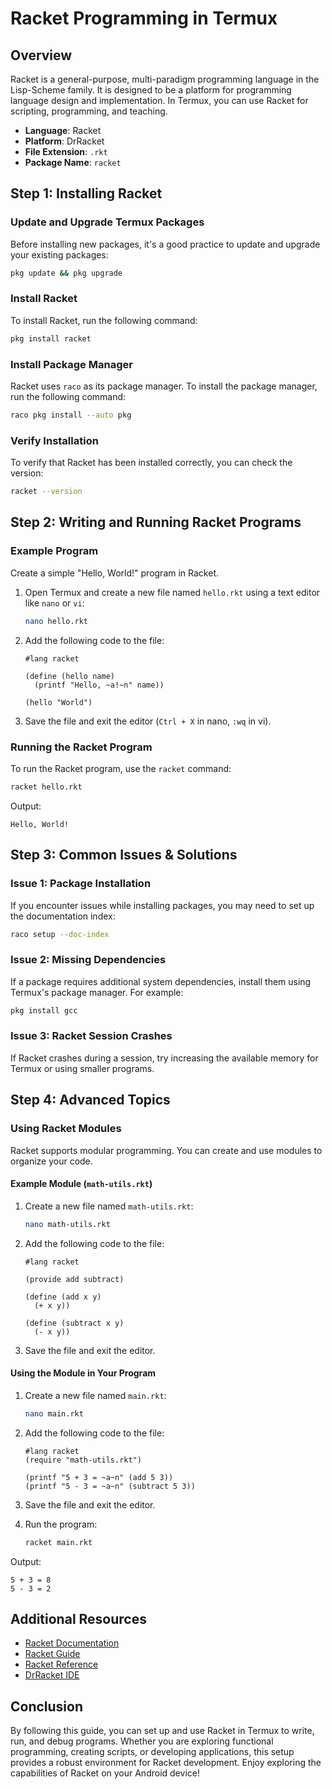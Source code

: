 # Racket Programming in Termux

## Overview
Racket is a general-purpose, multi-paradigm programming language in the Lisp-Scheme family. It is designed to be a platform for programming language design and implementation. In Termux, you can use Racket for scripting, programming, and teaching.

- **Language**: Racket
- **Platform**: DrRacket
- **File Extension**: `.rkt`
- **Package Name**: `racket`

## Step 1: Installing Racket

### Update and Upgrade Termux Packages
Before installing new packages, it's a good practice to update and upgrade your existing packages:
```sh
pkg update && pkg upgrade
```

### Install Racket
To install Racket, run the following command:
```sh
pkg install racket
```

### Install Package Manager
Racket uses `raco` as its package manager. To install the package manager, run the following command:
```sh
raco pkg install --auto pkg
```

### Verify Installation
To verify that Racket has been installed correctly, you can check the version:
```sh
racket --version
```

## Step 2: Writing and Running Racket Programs

### Example Program
Create a simple "Hello, World!" program in Racket.

1. Open Termux and create a new file named `hello.rkt` using a text editor like `nano` or `vi`:
    ```sh
    nano hello.rkt
    ```

2. Add the following code to the file:
    ```racket
    #lang racket

    (define (hello name)
      (printf "Hello, ~a!~n" name))

    (hello "World")
    ```

3. Save the file and exit the editor (`Ctrl + X` in nano, `:wq` in vi).

### Running the Racket Program
To run the Racket program, use the `racket` command:
```sh
racket hello.rkt
```

Output:
```
Hello, World!
```

## Step 3: Common Issues & Solutions

### Issue 1: Package Installation
If you encounter issues while installing packages, you may need to set up the documentation index:
```sh
raco setup --doc-index
```

### Issue 2: Missing Dependencies
If a package requires additional system dependencies, install them using Termux's package manager. For example:
```sh
pkg install gcc
```

### Issue 3: Racket Session Crashes
If Racket crashes during a session, try increasing the available memory for Termux or using smaller programs.

## Step 4: Advanced Topics

### Using Racket Modules
Racket supports modular programming. You can create and use modules to organize your code.

#### Example Module (`math-utils.rkt`)
1. Create a new file named `math-utils.rkt`:
    ```sh
    nano math-utils.rkt
    ```

2. Add the following code to the file:
    ```racket
    #lang racket

    (provide add subtract)

    (define (add x y)
      (+ x y))

    (define (subtract x y)
      (- x y))
    ```

3. Save the file and exit the editor.

#### Using the Module in Your Program
1. Create a new file named `main.rkt`:
    ```sh
    nano main.rkt
    ```

2. Add the following code to the file:
    ```racket
    #lang racket
    (require "math-utils.rkt")

    (printf "5 + 3 = ~a~n" (add 5 3))
    (printf "5 - 3 = ~a~n" (subtract 5 3))
    ```

3. Save the file and exit the editor.

4. Run the program:
    ```sh
    racket main.rkt
    ```

Output:
```
5 + 3 = 8
5 - 3 = 2
```

## Additional Resources

- [Racket Documentation](https://docs.racket-lang.org/)
- [Racket Guide](https://docs.racket-lang.org/guide/)
- [Racket Reference](https://docs.racket-lang.org/reference/)
- [DrRacket IDE](https://racket-lang.org/dr-racket.html)

## Conclusion

By following this guide, you can set up and use Racket in Termux to write, run, and debug programs. Whether you are exploring functional programming, creating scripts, or developing applications, this setup provides a robust environment for Racket development. Enjoy exploring the capabilities of Racket on your Android device!
